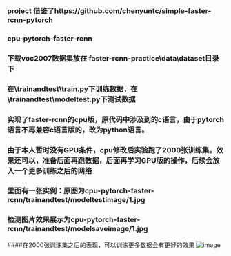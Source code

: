 ### project 借鉴了https://github.com/chenyuntc/simple-faster-rcnn-pytorch
### cpu-pytorch-faster-rcnn
### 下载voc2007数据集放在 faster-rcnn-practice\data\dataset目录下
### 在\trainandtest\train.py下训练数据，在\trainandtest\modeltest.py下测试数据
### 实现了faster-rcnn的cpu版，原代码中涉及到的c语言，由于pytorch语言不再兼容c语言版的，改为python语言。
### 由于本人暂时没有GPU条件，cpu修改后实验跑了2000张训练集，效果还可以，准备后面再跑数据，后面再学习GPU版的操作，后续会放入一个更多训练之后的网络
### 里面有一张实例：原图为cpu-pytorch-faster-rcnn/trainandtest/modeltestimage/1.jpg
### 检测图片效果展示为cpu-pytorch-faster-rcnn/trainandtest/modelsaveimage/1.jpg
####在2000张训练集之后的表现，可以训练更多数据会有更好的效果
![image](https://github.com/Yaoxipeng-coder/cpu-pytorch-faster-rcnn/blob/master/trainandtest/modelsaveimage/1.jpg)

